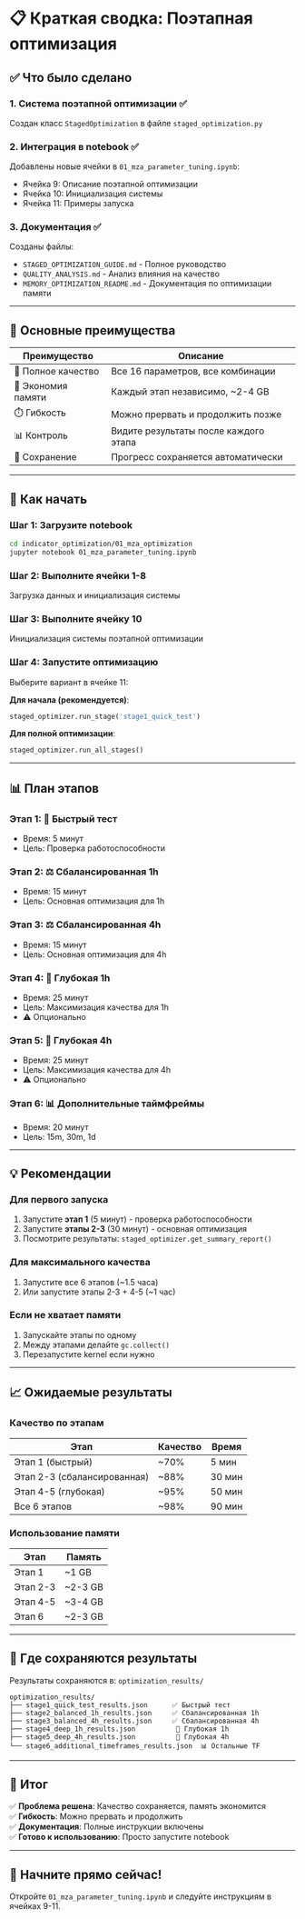 # 📋 Краткая сводка: Поэтапная оптимизация

## ✅ Что было сделано

### 1. Система поэтапной оптимизации ✅
Создан класс `StagedOptimization` в файле `staged_optimization.py`

### 2. Интеграция в notebook ✅
Добавлены новые ячейки в `01_mza_parameter_tuning.ipynb`:
- Ячейка 9: Описание поэтапной оптимизации
- Ячейка 10: Инициализация системы
- Ячейка 11: Примеры запуска

### 3. Документация ✅
Созданы файлы:
- `STAGED_OPTIMIZATION_GUIDE.md` - Полное руководство
- `QUALITY_ANALYSIS.md` - Анализ влияния на качество
- `MEMORY_OPTIMIZATION_README.md` - Документация по оптимизации памяти

---

## 🎯 Основные преимущества

| Преимущество | Описание |
|-------------|----------|
| 🎯 Полное качество | Все 16 параметров, все комбинации |
| 💾 Экономия памяти | Каждый этап независимо, ~2-4 GB |
| ⏱️ Гибкость | Можно прервать и продолжить позже |
| 📊 Контроль | Видите результаты после каждого этапа |
| 💾 Сохранение | Прогресс сохраняется автоматически |

---

## 🚀 Как начать

### Шаг 1: Загрузите notebook
```bash
cd indicator_optimization/01_mza_optimization
jupyter notebook 01_mza_parameter_tuning.ipynb
```

### Шаг 2: Выполните ячейки 1-8
Загрузка данных и инициализация системы

### Шаг 3: Выполните ячейку 10
Инициализация системы поэтапной оптимизации

### Шаг 4: Запустите оптимизацию
Выберите вариант в ячейке 11:

**Для начала (рекомендуется)**:
```python
staged_optimizer.run_stage('stage1_quick_test')
```

**Для полной оптимизации**:
```python
staged_optimizer.run_all_stages()
```

---

## 📊 План этапов

### Этап 1: 🔄 Быстрый тест
- Время: 5 минут
- Цель: Проверка работоспособности

### Этап 2: ⚖️ Сбалансированная 1h
- Время: 15 минут
- Цель: Основная оптимизация для 1h

### Этап 3: ⚖️ Сбалансированная 4h
- Время: 15 минут
- Цель: Основная оптимизация для 4h

### Этап 4: 🔬 Глубокая 1h
- Время: 25 минут
- Цель: Максимизация качества для 1h
- ⚠️ Опционально

### Этап 5: 🔬 Глубокая 4h
- Время: 25 минут
- Цель: Максимизация качества для 4h
- ⚠️ Опционально

### Этап 6: 📊 Дополнительные таймфреймы
- Время: 20 минут
- Цель: 15m, 30m, 1d

---

## 💡 Рекомендации

### Для первого запуска
1. Запустите **этап 1** (5 минут) - проверка работоспособности
2. Запустите **этапы 2-3** (30 минут) - основная оптимизация
3. Посмотрите результаты: `staged_optimizer.get_summary_report()`

### Для максимального качества
1. Запустите все 6 этапов (~1.5 часа)
2. Или запустите этапы 2-3 + 4-5 (~1 час)

### Если не хватает памяти
1. Запускайте этапы по одному
2. Между этапами делайте `gc.collect()`
3. Перезапустите kernel если нужно

---

## 📈 Ожидаемые результаты

### Качество по этапам

| Этап | Качество | Время |
|------|----------|-------|
| Этап 1 (быстрый) | ~70% | 5 мин |
| Этап 2-3 (сбалансированная) | ~88% | 30 мин |
| Этап 4-5 (глубокая) | ~95% | 50 мин |
| Все 6 этапов | ~98% | 90 мин |

### Использование памяти

| Этап | Память |
|------|--------|
| Этап 1 | ~1 GB |
| Этап 2-3 | ~2-3 GB |
| Этап 4-5 | ~3-4 GB |
| Этап 6 | ~2-3 GB |

---

## 📁 Где сохраняются результаты

Результаты сохраняются в: `optimization_results/`

```
optimization_results/
├── stage1_quick_test_results.json      ✅ Быстрый тест
├── stage2_balanced_1h_results.json     ✅ Сбалансированная 1h
├── stage3_balanced_4h_results.json     ✅ Сбалансированная 4h
├── stage4_deep_1h_results.json          🔬 Глубокая 1h
├── stage5_deep_4h_results.json          🔬 Глубокая 4h
└── stage6_additional_timeframes_results.json  📊 Остальные TF
```

---

## 🎯 Итог

✅ **Проблема решена**: Качество сохраняется, память экономится  
✅ **Гибкость**: Можно прервать и продолжить  
✅ **Документация**: Полные инструкции включены  
✅ **Готово к использованию**: Просто запустите notebook

---

## 🚀 Начните прямо сейчас!

Откройте `01_mza_parameter_tuning.ipynb` и следуйте инструкциям в ячейках 9-11.

